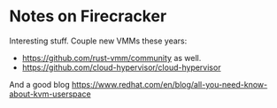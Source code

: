 # Notes on Firecracker

Interesting stuff.
Couple new VMMs these years:

- https://github.com/rust-vmm/community as well.
- https://github.com/cloud-hypervisor/cloud-hypervisor

And a good blog https://www.redhat.com/en/blog/all-you-need-know-about-kvm-userspace
